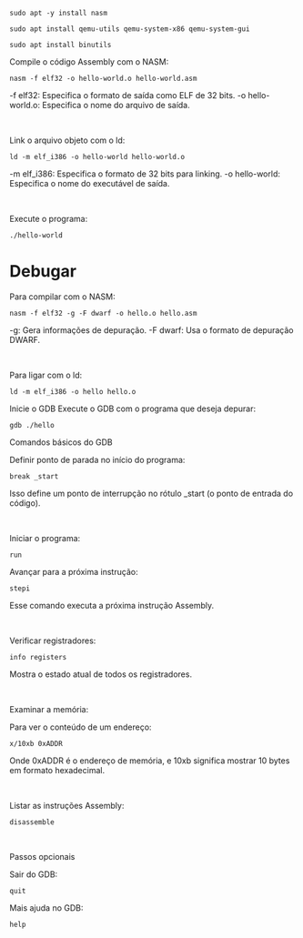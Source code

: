 ```
sudo apt -y install nasm

sudo apt install qemu-utils qemu-system-x86 qemu-system-gui

sudo apt install binutils
```

Compile o código Assembly com o NASM:
```
nasm -f elf32 -o hello-world.o hello-world.asm
```

-f elf32: Especifica o formato de saída como ELF de 32 bits.
-o hello-world.o: Especifica o nome do arquivo de saída.

<br/>

Link o arquivo objeto com o ld:
```
ld -m elf_i386 -o hello-world hello-world.o
```

-m elf_i386: Especifica o formato de 32 bits para linking.
-o hello-world: Especifica o nome do executável de saída.

<br/>

Execute o programa:
```
./hello-world
```



<h1>Debugar</h1>

Para compilar com o NASM:
```
nasm -f elf32 -g -F dwarf -o hello.o hello.asm
```

-g: Gera informações de depuração.
-F dwarf: Usa o formato de depuração DWARF.

<br/>

Para ligar com o ld:
```
ld -m elf_i386 -o hello hello.o
```

Inicie o GDB
Execute o GDB com o programa que deseja depurar:
```
gdb ./hello
```


Comandos básicos do GDB

Definir ponto de parada no início do programa:
```
break _start
```

Isso define um ponto de interrupção no rótulo _start (o ponto de entrada do código).

<br/>

Iniciar o programa:
```
run
```

Avançar para a próxima instrução:
```
stepi
```

Esse comando executa a próxima instrução Assembly.

<br/>

Verificar registradores:
```
info registers
```

Mostra o estado atual de todos os registradores.

<br/>

Examinar a memória:

Para ver o conteúdo de um endereço:
```
x/10xb 0xADDR
```

Onde 0xADDR é o endereço de memória, e 10xb significa mostrar 10 bytes em formato hexadecimal.

<br/>

Listar as instruções Assembly:
```
disassemble
```

<br/>

Passos opcionais

Sair do GDB:
```
quit
```

Mais ajuda no GDB:
```
help
```